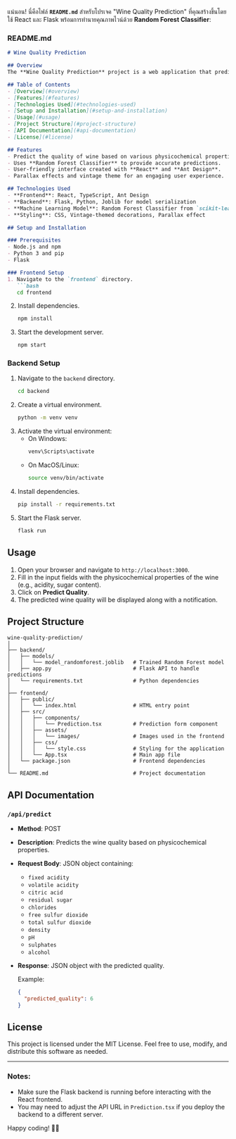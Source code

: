 แน่นอน! นี่คือไฟล์ **`README.md`** สำหรับโปรเจค "Wine Quality Prediction" ที่คุณสร้างขึ้นโดยใช้ React และ Flask พร้อมการทำนายคุณภาพไวน์ด้วย **Random Forest Classifier**:

### README.md

```markdown
# Wine Quality Prediction

## Overview
The **Wine Quality Prediction** project is a web application that predicts the quality of wine based on its physicochemical properties. The prediction model uses a **Random Forest Classifier** trained on the wine dataset. This project aims to provide an interactive and easy-to-use interface for predicting wine quality, using **React** on the frontend and **Flask** for the backend API.

## Table of Contents
- [Overview](#overview)
- [Features](#features)
- [Technologies Used](#technologies-used)
- [Setup and Installation](#setup-and-installation)
- [Usage](#usage)
- [Project Structure](#project-structure)
- [API Documentation](#api-documentation)
- [License](#license)

## Features
- Predict the quality of wine based on various physicochemical properties such as acidity, sugar content, and alcohol levels.
- Uses **Random Forest Classifier** to provide accurate predictions.
- User-friendly interface created with **React** and **Ant Design**.
- Parallax effects and vintage theme for an engaging user experience.

## Technologies Used
- **Frontend**: React, TypeScript, Ant Design
- **Backend**: Flask, Python, Joblib for model serialization
- **Machine Learning Model**: Random Forest Classifier from `scikit-learn`
- **Styling**: CSS, Vintage-themed decorations, Parallax effect

## Setup and Installation

### Prerequisites
- Node.js and npm
- Python 3 and pip
- Flask

### Frontend Setup
1. Navigate to the `frontend` directory.
   ```bash
   cd frontend
   ```
2. Install dependencies.
   ```bash
   npm install
   ```
3. Start the development server.
   ```bash
   npm start
   ```

### Backend Setup
1. Navigate to the `backend` directory.
   ```bash
   cd backend
   ```
2. Create a virtual environment.
   ```bash
   python -m venv venv
   ```
3. Activate the virtual environment:
   - On Windows:
     ```bash
     venv\Scripts\activate
     ```
   - On MacOS/Linux:
     ```bash
     source venv/bin/activate
     ```
4. Install dependencies.
   ```bash
   pip install -r requirements.txt
   ```
5. Start the Flask server.
   ```bash
   flask run
   ```

## Usage
1. Open your browser and navigate to `http://localhost:3000`.
2. Fill in the input fields with the physicochemical properties of the wine (e.g., acidity, sugar content).
3. Click on **Predict Quality**.
4. The predicted wine quality will be displayed along with a notification.

## Project Structure
```
wine-quality-prediction/
│
├── backend/
│   ├── models/
│   │   └── model_randomforest.joblib   # Trained Random Forest model
│   ├── app.py                          # Flask API to handle predictions
│   └── requirements.txt                # Python dependencies
│
├── frontend/
│   ├── public/
│   │   └── index.html                  # HTML entry point
│   ├── src/
│   │   ├── components/
│   │   │   └── Prediction.tsx          # Prediction form component
│   │   ├── assets/
│   │   │   └── images/                 # Images used in the frontend
│   │   ├── css/
│   │   │   └── style.css               # Styling for the application
│   │   └── App.tsx                     # Main app file
│   └── package.json                    # Frontend dependencies
│
└── README.md                           # Project documentation
```

## API Documentation

### `/api/predict`
- **Method**: POST
- **Description**: Predicts the wine quality based on physicochemical properties.
- **Request Body**: JSON object containing:
  - `fixed acidity`
  - `volatile acidity`
  - `citric acid`
  - `residual sugar`
  - `chlorides`
  - `free sulfur dioxide`
  - `total sulfur dioxide`
  - `density`
  - `pH`
  - `sulphates`
  - `alcohol`
- **Response**: JSON object with the predicted quality.
  
  Example:
  ```json
  {
    "predicted_quality": 6
  }
  ```

## License
This project is licensed under the MIT License. Feel free to use, modify, and distribute this software as needed.

---

### Notes:
- Make sure the Flask backend is running before interacting with the React frontend.
- You may need to adjust the API URL in `Prediction.tsx` if you deploy the backend to a different server.

Happy coding! 🍷✨
```